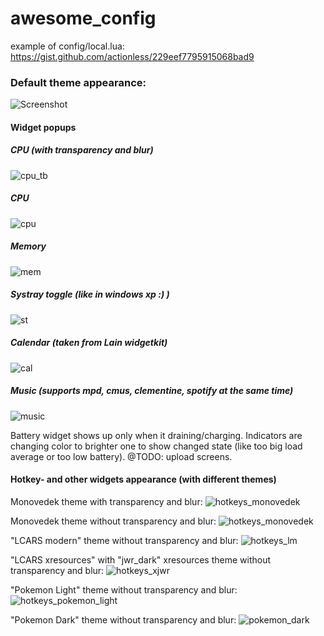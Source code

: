 awesome_config
==============

example of config/local.lua: https://gist.github.com/actionless/229eef7795915068bad9

### Default theme appearance:

![Screenshot](https://raw.githubusercontent.com/actionless/awesome_config/devel/screenshots/screenshot.png "Screenshot")

#### Widget popups

##### CPU (with transparency and blur)
![cpu_tb](http://i.imgur.com/JlRkAIm.png "cpu_tb")

##### CPU
![cpu](http://i.imgur.com/4G94o8i.png "cpu")

##### Memory
![mem](http://i.imgur.com/cg4dq17.png "mem")

##### Systray toggle (like in windows xp :) )
![st](http://i.imgur.com/HFfERGC.png "st")

##### Calendar (taken from Lain widgetkit)
![cal](http://i.imgur.com/pB5n12b.png "cal")

##### Music (supports mpd, cmus, clementine, spotify at the _same_ time)
![music](http://i.imgur.com/W7ur5SQ.png "music")

Battery widget shows up only when it draining/charging.
Indicators are changing color to brighter one to show changed state (like too big load average or too low battery).
@TODO: upload screens.


#### Hotkey- and other widgets appearance (with different themes)

Monovedek theme with transparency and blur:
![hotkeys_monovedek](http://i.imgur.com/auQdZC5.png "hotkeys_monovedek")

Monovedek theme without transparency and blur:
![hotkeys_monovedek](http://i.imgur.com/ygsVm7E.png "hotkeys_monovedek")

"LCARS modern" theme without transparency and blur:
![hotkeys_lm](http://i.imgur.com/t6XRD7m.png "hotkeys_lm")

"LCARS xresources" with "jwr_dark" xresources theme without transparency and blur:
![hotkeys_xjwr](http://i.imgur.com/y4o3vY0.png "hotkeys_xjw
r")

"Pokemon Light" theme without transparency and blur:
![hotkeys_pokemon_light](http://i.imgur.com/hgijuIo.png "hotkeys_pokemon_light")

"Pokemon Dark" theme without transparency and blur:
![pokemon_dark](http://i.imgur.com/BWnzpfh.png?1 "pokemon_dark")


